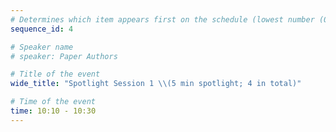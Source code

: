 ```yaml
---
# Determines which item appears first on the schedule (lowest number (0) appears first)
sequence_id: 4

# Speaker name
# speaker: Paper Authors

# Title of the event
wide_title: "Spotlight Session 1 \\(5 min spotlight; 4 in total)"

# Time of the event
time: 10:10 - 10:30
---
```

